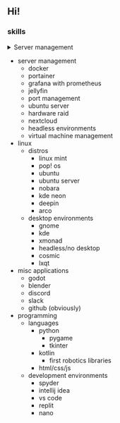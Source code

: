 ## Hi!

### **skills**
<details>
  <summary>Server management</summary>
</details>

- server management
  - docker
  - portainer
  - grafana with prometheus
  - jellyfin
  - port management
  - ubuntu server
  - hardware raid
  - nextcloud
  - headless environments
  - virtual machine management
- linux
  - distros
      - linux mint
      - pop! os
      - ubuntu
      - ubuntu server
      - nobara
      - kde neon
      - deepin
      - arco
  - desktop environments
      - gnome
      - kde
      - xmonad
      - headless/no desktop
      - cosmic
      - lxqt
- misc applications
  - godot
  - blender
  - discord
  - slack
  - github (obviously)
- programming
    - languages
        - python
            - pygame
            - tkinter
        - kotlin
            - first robotics libraries
        - html/css/js
    - development environments
        - spyder
        - intellij idea
        - vs code
        - replit
        - nano
